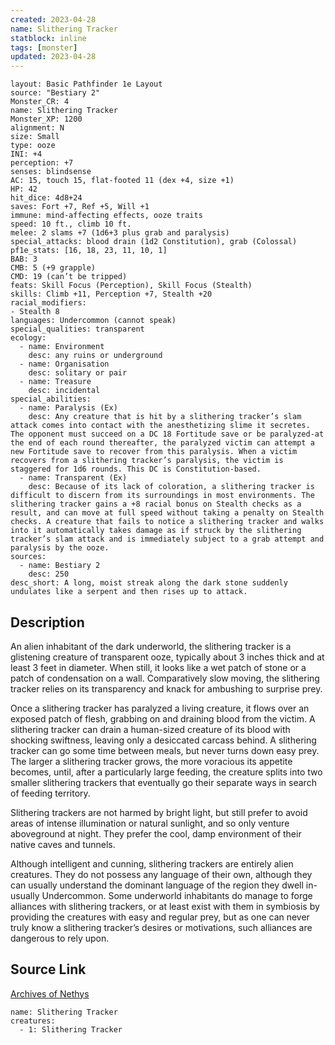 ```yaml
---
created: 2023-04-28
name: Slithering Tracker
statblock: inline
tags: [monster]
updated: 2023-04-28
---
```

```statblock
layout: Basic Pathfinder 1e Layout
source: "Bestiary 2"
Monster_CR: 4
name: Slithering Tracker
Monster_XP: 1200
alignment: N
size: Small
type: ooze
INI: +4
perception: +7
senses: blindsense
AC: 15, touch 15, flat-footed 11 (dex +4, size +1)
HP: 42
hit_dice: 4d8+24
saves: Fort +7, Ref +5, Will +1
immune: mind-affecting effects, ooze traits
speed: 10 ft., climb 10 ft.
melee: 2 slams +7 (1d6+3 plus grab and paralysis)
special_attacks: blood drain (1d2 Constitution), grab (Colossal)
pf1e_stats: [16, 18, 23, 11, 10, 1]
BAB: 3
CMB: 5 (+9 grapple)
CMD: 19 (can’t be tripped)
feats: Skill Focus (Perception), Skill Focus (Stealth)
skills: Climb +11, Perception +7, Stealth +20
racial_modifiers:
- Stealth 8
languages: Undercommon (cannot speak)
special_qualities: transparent
ecology:
  - name: Environment
    desc: any ruins or underground
  - name: Organisation
    desc: solitary or pair
  - name: Treasure
    desc: incidental
special_abilities:
  - name: Paralysis (Ex)
    desc: Any creature that is hit by a slithering tracker’s slam attack comes into contact with the anesthetizing slime it secretes. The opponent must succeed on a DC 18 Fortitude save or be paralyzed-at the end of each round thereafter, the paralyzed victim can attempt a new Fortitude save to recover from this paralysis. When a victim recovers from a slithering tracker’s paralysis, the victim is staggered for 1d6 rounds. This DC is Constitution-based.
  - name: Transparent (Ex)
    desc: Because of its lack of coloration, a slithering tracker is difficult to discern from its surroundings in most environments. The slithering tracker gains a +8 racial bonus on Stealth checks as a result, and can move at full speed without taking a penalty on Stealth checks. A creature that fails to notice a slithering tracker and walks into it automatically takes damage as if struck by the slithering tracker’s slam attack and is immediately subject to a grab attempt and paralysis by the ooze.
sources:
  - name: Bestiary 2
    desc: 250
desc_short: A long, moist streak along the dark stone suddenly undulates like a serpent and then rises up to attack.
```
## Description
An alien inhabitant of the dark underworld, the slithering tracker is a glistening creature of transparent ooze, typically about 3 inches thick and at least 3 feet in diameter. When still, it looks like a wet patch of stone or a patch of condensation on a wall. Comparatively slow moving, the slithering tracker relies on its transparency and knack for ambushing to surprise prey.

Once a slithering tracker has paralyzed a living creature, it flows over an exposed patch of flesh, grabbing on and draining blood from the victim. A slithering tracker can drain a human-sized creature of its blood with shocking swiftness, leaving only a desiccated carcass behind. A slithering tracker can go some time between meals, but never turns down easy prey. The larger a slithering tracker grows, the more voracious its appetite becomes, until, after a particularly large feeding, the creature splits into two smaller slithering trackers that eventually go their separate ways in search of feeding territory.

Slithering trackers are not harmed by bright light, but still prefer to avoid areas of intense illumination or natural sunlight, and so only venture aboveground at night. They prefer the cool, damp environment of their native caves and tunnels.

Although intelligent and cunning, slithering trackers are entirely alien creatures. They do not possess any language of their own, although they can usually understand the dominant language of the region they dwell in-usually Undercommon. Some underworld inhabitants do manage to forge alliances with slithering trackers, or at least exist with them in symbiosis by providing the creatures with easy and regular prey, but as one can never truly know a slithering tracker’s desires or motivations, such alliances are dangerous to rely upon.
## Source Link
[Archives of Nethys](https://aonprd.com/MonsterDisplay.aspx?ItemName=Slithering%20Tracker)
```encounter-table
name: Slithering Tracker
creatures:
  - 1: Slithering Tracker
```
